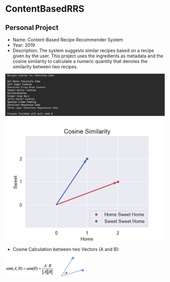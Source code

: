 # ContentBasedRRS

Personal Project
--------

- Name: Content-Based Recipe Recommender System
- Year: 2019
- Description: The system suggests similar recipes based on a recipe given by the user. This project uses the ingredients as metadata and the cosine similarity to calculate a numeric quantity that denotes the similarity between two recipes.

![alt-text](https://github.com/filipenovais/ContentBasedRRS/blob/master/outputscreenshot.png)

![alt-text](https://github.com/filipenovais/ContentBasedRRS/blob/master/cossimilarity_plot.png) 

 - Cosine Calculation between two Vectors (A and B):
 
![alt-text](https://github.com/filipenovais/ContentBasedRRS/blob/master/cos_calculation.png)

